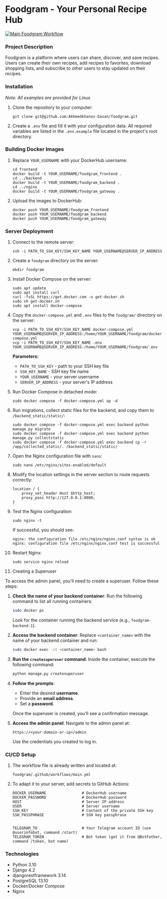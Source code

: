 # Foodgram - Your Personal Recipe Hub

[![Main Foodgram Workflow](https://github.com/Akhmedkhanov-Gasan/foodgram/actions/workflows/main.yml/badge.svg)](https://github.com/Akhmedkhanov-Gasan/foodgram/actions/workflows/main.yml)

### Project Description
Foodgram is a platform where users can share, discover, and save recipes. Users can create their own recipes, add recipes to favorites, download shopping lists, and subscribe to other users to stay updated on their recipes.

### Installation
<i>Note: All examples are provided for Linux</i><br>

1. Clone the repository to your computer:
    ```
    git clone git@github.com:Akhmedkhanov-Gasan/foodgram.git
    ```

2. Create a `.env` file and fill it with your configuration data. All required variables are listed in the `.env.example` file located in the project's root directory.

### Building Docker Images

1. Replace `YOUR_USERNAME` with your DockerHub username:

    ```
    cd frontend
    docker build -t YOUR_USERNAME/foodgram_frontend .
    cd ../backend
    docker build -t YOUR_USERNAME/foodgram_backend .
    cd ../nginx
    docker build -t YOUR_USERNAME/foodgram_gateway .
    ```

2. Upload the images to DockerHub:

    ```
    docker push YOUR_USERNAME/foodgram_frontend
    docker push YOUR_USERNAME/foodgram_backend
    docker push YOUR_USERNAME/foodgram_gateway
    ```

### Server Deployment

1. Connect to the remote server:

    ```
    ssh -i PATH_TO_SSH_KEY/SSH_KEY_NAME YOUR_USERNAME@SERVER_IP_ADDRESS 
    ```

2. Create a `foodgram` directory on the server:

    ```
    mkdir foodgram
    ```

3. Install Docker Compose on the server:

    ```
    sudo apt update
    sudo apt install curl
    curl -fsSL https://get.docker.com -o get-docker.sh
    sudo sh get-docker.sh
    sudo apt install docker-compose
    ```

4. Copy the `docker-compose.yml` and `.env` files to the `foodgram/` directory on the server:

    ```
    scp -i PATH_TO_SSH_KEY/SSH_KEY_NAME docker-compose.yml YOUR_USERNAME@SERVER_IP_ADDRESS:/home/YOUR_USERNAME/foodgram/docker-compose.yml
    scp -i PATH_TO_SSH_KEY/SSH_KEY_NAME .env YOUR_USERNAME@SERVER_IP_ADDRESS:/home/YOUR_USERNAME/foodgram/.env
    ```
    
    **Parameters:**
    - `PATH_TO_SSH_KEY` - path to your SSH key file
    - `SSH_KEY_NAME` - SSH key file name
    - `YOUR_USERNAME` - your server username
    - `SERVER_IP_ADDRESS` - your server's IP address

5. Run Docker Compose in detached mode:

    ```
    sudo docker compose -f docker-compose.yml up -d
    ```

6. Run migrations, collect static files for the backend, and copy them to `/backend_static/static/`:

    ```
    sudo docker compose -f docker-compose.yml exec backend python manage.py migrate
    sudo docker compose -f docker-compose.yml exec backend python manage.py collectstatic
    sudo docker compose -f docker-compose.yml exec backend cp -r /app/collected_static/. /backend_static/static/
    ```

7. Open the Nginx configuration file with `nano`:

    ```
    sudo nano /etc/nginx/sites-enabled/default
    ```

8. Modify the location settings in the server section to route requests correctly:

    ```
    location / {
        proxy_set_header Host $http_host;
        proxy_pass http://127.0.0.1:8080;
    }
    ```

9. Test the Nginx configuration:

    ```
    sudo nginx -t
    ```

    If successful, you should see:

    ```
    nginx: the configuration file /etc/nginx/nginx.conf syntax is ok
    nginx: configuration file /etc/nginx/nginx.conf test is successful
    ```

10. Restart Nginx:

    ```
    sudo service nginx reload
    ```

11. Creating a Superuser

To access the admin panel, you'll need to create a superuser. Follow these steps:

1. **Check the name of your backend container**:
   Run the following command to list all running containers:
   ```bash
   sudo docker ps
   ```
   Look for the container running the backend service (e.g., `foodgram-backend-1`).

2. **Access the backend container**:
   Replace `<container_name>` with the name of your backend container and run:
   ```bash
   sudo docker exec -it <container_name> bash
   ```

3. **Run the `createsuperuser` command**:
   Inside the container, execute the following command:
   ```bash
   python manage.py createsuperuser
   ```

4. **Follow the prompts**:
   - Enter the desired **username**.
   - Provide an **email address**.
   - Set a **password**.

   Once the superuser is created, you'll see a confirmation message.

5. **Access the admin panel**:
   Navigate to the admin panel at:
   ```
   https://<your-domain-or-ip>/admin
   ```
   Use the credentials you created to log in.


### CI/CD Setup

1. The workflow file is already written and located at:

    ```
    foodgram/.github/workflows/main.yml
    ```

2. To adapt it to your server, add secrets to GitHub Actions:

    ```
    DOCKER_USERNAME                # DockerHub username
    DOCKER_PASSWORD                # DockerHub password
    HOST                           # Server IP address
    USER                           # Server username
    SSH_KEY                        # Content of the private SSH key
    SSH_PASSPHRASE                 # SSH key passphrase

   
    TELEGRAM_TO                    # Your Telegram account ID (use @userinfobot, command /start)
    TELEGRAM_TOKEN                 # Bot token (get it from @BotFather, command /token, bot name)
    ```

### Technologies
- Python 3.10
- Django 4.2
- djangorestframework 3.14
- PostgreSQL 13.10
- Docker/Docker Compose
- Nginx
